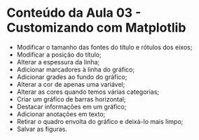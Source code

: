 # Conteúdo da Aula 03 - Customizando com Matplotlib

- Modificar o tamanho das fontes do título e rótulos dos eixos;
- Modificar a posição do título;
- Alterar a espessura da linha;
- Adicionar marcadores à linha do gráfico;
- Adicionar grades ao fundo do gráfico;
- Alterar a cor de apenas uma variável;
- Alterar as cores quando temos várias categorias;
- Criar um gráfico de barras horizontal;
- Destacar informações em um gráfico;
- Adicionar anotações em texto;
- Retirar o quadro envolta do gráfico e deixá-lo mais limpo;
- Salvar as figuras.
